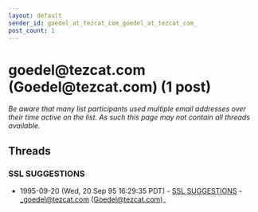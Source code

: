 ```yaml
---
layout: default
sender_id: goedel_at_tezcat_com_goedel_at_tezcat_com_
post_count: 1
---
```


# goedel<span>@</span>tezcat.com (Goedel<span>@</span>tezcat.com) (1 post)

_Be aware that many list participants used multiple email addresses over their time active on the list. As such this page may not contain all threads available._

## Threads

### SSL SUGGESTIONS
+ 1995-09-20 (Wed, 20 Sep 95 16:29:35 PDT) - [SSL SUGGESTIONS](/archive/1995/09/ba812cbcd284c40a2fba08aacbd81b9e8891b0aad35616a4ddcd04a3a378a4a4) - _goedel@tezcat.com (Goedel@tezcat.com)_

